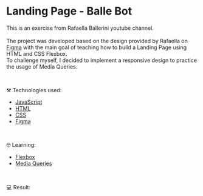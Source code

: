 # Landing Page - Balle Bot

This is an exercise from Rafaella Ballerini youtube channel.<br>
<br>
The project was developed based on the design provided by Rafaella on [Figma](https://www.figma.com/file/myqP66iQwzjwjrIAJyyrip/BalleBot?node-id=0%3A1) with the main goal of teaching how to build a Landing Page using HTML and CSS Flexbox.<br>
To challenge myself, I decided to implement a responsive design to practice the usage of Media Queries.



<br/>

⚒️ Technologies used:

- [JavaScript](https://www.javascript.com/)
- [HTML](https://developer.mozilla.org/en-US/docs/Web/HTML)
- [CSS](https://developer.mozilla.org/en-US/docs/Web/CSS)
- [Figma](https://www.figma.com/file/myqP66iQwzjwjrIAJyyrip/BalleBot?node-id=0%3A1)


<br/>

🤓 Learning:

- [Flexbox](https://css-tricks.com/snippets/css/a-guide-to-flexbox/)
- [Media Queries](https://css-tricks.com/logic-in-css-media-queries/)

<br/>



💻 Result:

